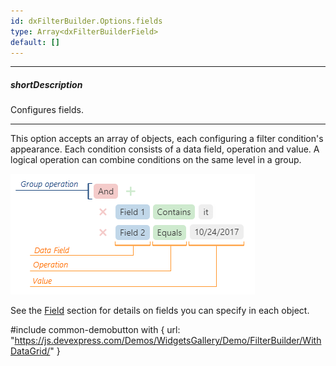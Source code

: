 ```yaml
---
id: dxFilterBuilder.Options.fields
type: Array<dxFilterBuilderField>
default: []
---
```

---
##### shortDescription
Configures fields.

---
This option accepts an array of objects, each configuring a filter condition's appearance. Each condition consists of a data field, operation and value. A logical operation can combine conditions on the same level in a group.

![DevExtreme HTML5 JavaScript Filter Builder Fields](/images/FilterBuilder/visual_elements/fields.png)

See the [Field](/api-reference/10%20UI%20Widgets/dxFilterBuilder/5%20Field '/Documentation/ApiReference/UI_Widgets/dxFilterBuilder/Field/') section for details on fields you can specify in each object.

#include common-demobutton with {
    url: "https://js.devexpress.com/Demos/WidgetsGallery/Demo/FilterBuilder/WithDataGrid/"
}